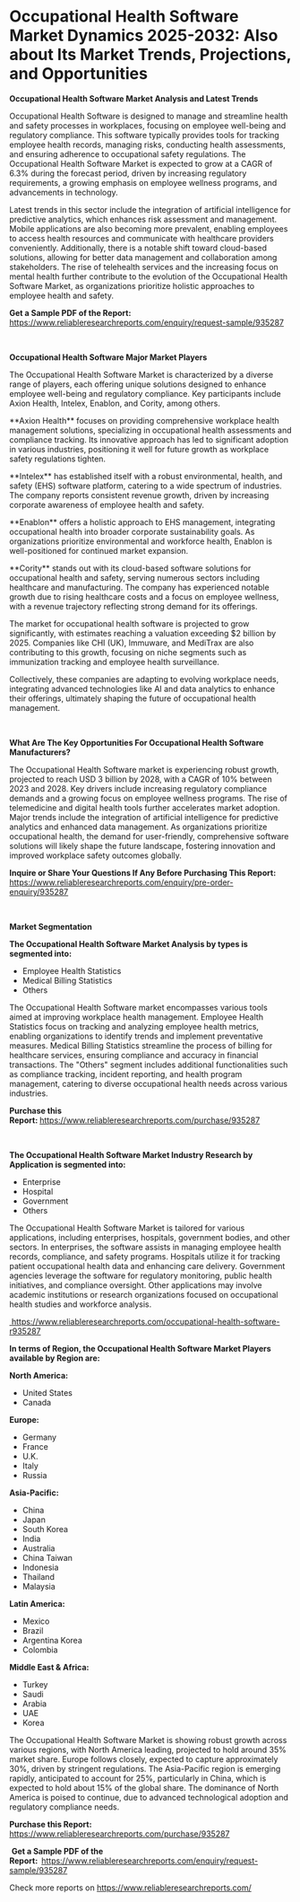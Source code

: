 <p><h1>Occupational Health Software Market Dynamics 2025-2032: Also about Its Market Trends, Projections, and Opportunities</h1></p><p><strong>Occupational Health Software Market Analysis and Latest Trends</strong></p>
<p><p>Occupational Health Software is designed to manage and streamline health and safety processes in workplaces, focusing on employee well-being and regulatory compliance. This software typically provides tools for tracking employee health records, managing risks, conducting health assessments, and ensuring adherence to occupational safety regulations. The Occupational Health Software Market is expected to grow at a CAGR of 6.3% during the forecast period, driven by increasing regulatory requirements, a growing emphasis on employee wellness programs, and advancements in technology.</p><p>Latest trends in this sector include the integration of artificial intelligence for predictive analytics, which enhances risk assessment and management. Mobile applications are also becoming more prevalent, enabling employees to access health resources and communicate with healthcare providers conveniently. Additionally, there is a notable shift toward cloud-based solutions, allowing for better data management and collaboration among stakeholders. The rise of telehealth services and the increasing focus on mental health further contribute to the evolution of the Occupational Health Software Market, as organizations prioritize holistic approaches to employee health and safety.</p></p>
<p><strong>Get a Sample PDF of the Report:&nbsp;</strong> <a href="https://www.reliableresearchreports.com/enquiry/request-sample/935287?utm_campaign=2657&utm_medium=2&utm_source=Github&utm_content=ia&utm_term=07032025&utm_id=occupational-health-software">https://www.reliableresearchreports.com/enquiry/request-sample/935287</a></p>
<p>&nbsp;</p>
<p><strong>Occupational Health Software Major Market Players</strong></p>
<p><p>The Occupational Health Software Market is characterized by a diverse range of players, each offering unique solutions designed to enhance employee well-being and regulatory compliance. Key participants include Axion Health, Intelex, Enablon, and Cority, among others.</p><p>**Axion Health** focuses on providing comprehensive workplace health management solutions, specializing in occupational health assessments and compliance tracking. Its innovative approach has led to significant adoption in various industries, positioning it well for future growth as workplace safety regulations tighten.</p><p>**Intelex** has established itself with a robust environmental, health, and safety (EHS) software platform, catering to a wide spectrum of industries. The company reports consistent revenue growth, driven by increasing corporate awareness of employee health and safety.</p><p>**Enablon** offers a holistic approach to EHS management, integrating occupational health into broader corporate sustainability goals. As organizations prioritize environmental and workforce health, Enablon is well-positioned for continued market expansion.</p><p>**Cority** stands out with its cloud-based software solutions for occupational health and safety, serving numerous sectors including healthcare and manufacturing. The company has experienced notable growth due to rising healthcare costs and a focus on employee wellness, with a revenue trajectory reflecting strong demand for its offerings.</p><p>The market for occupational health software is projected to grow significantly, with estimates reaching a valuation exceeding $2 billion by 2025. Companies like CHI (UK), Immuware, and MediTrax are also contributing to this growth, focusing on niche segments such as immunization tracking and employee health surveillance.</p><p>Collectively, these companies are adapting to evolving workplace needs, integrating advanced technologies like AI and data analytics to enhance their offerings, ultimately shaping the future of occupational health management.</p></p>
<p>&nbsp;</p>
<p><strong>What Are The Key Opportunities For Occupational Health Software Manufacturers?</strong></p>
<p><p>The Occupational Health Software market is experiencing robust growth, projected to reach USD 3 billion by 2028, with a CAGR of 10% between 2023 and 2028. Key drivers include increasing regulatory compliance demands and a growing focus on employee wellness programs. The rise of telemedicine and digital health tools further accelerates market adoption. Major trends include the integration of artificial intelligence for predictive analytics and enhanced data management. As organizations prioritize occupational health, the demand for user-friendly, comprehensive software solutions will likely shape the future landscape, fostering innovation and improved workplace safety outcomes globally.</p></p>
<p><strong>Inquire or Share Your Questions If Any Before Purchasing This Report:</strong> <a href="https://www.reliableresearchreports.com/enquiry/pre-order-enquiry/935287?utm_campaign=2657&utm_medium=2&utm_source=Github&utm_content=ia&utm_term=07032025&utm_id=occupational-health-software">https://www.reliableresearchreports.com/enquiry/pre-order-enquiry/935287</a></p>
<p>&nbsp;</p>
<p><strong>Market Segmentation</strong></p>
<p><strong>The Occupational Health Software Market Analysis by types is segmented into:</strong></p>
<p><ul><li>Employee Health Statistics</li><li>Medical Billing Statistics</li><li>Others</li></ul></p>
<p><p>The Occupational Health Software market encompasses various tools aimed at improving workplace health management. Employee Health Statistics focus on tracking and analyzing employee health metrics, enabling organizations to identify trends and implement preventative measures. Medical Billing Statistics streamline the process of billing for healthcare services, ensuring compliance and accuracy in financial transactions. The "Others" segment includes additional functionalities such as compliance tracking, incident reporting, and health program management, catering to diverse occupational health needs across various industries.</p></p>
<p><strong>Purchase this Report:&nbsp;</strong><a href="https://www.reliableresearchreports.com/purchase/935287?utm_campaign=2657&utm_medium=2&utm_source=Github&utm_content=ia&utm_term=07032025&utm_id=occupational-health-software">https://www.reliableresearchreports.com/purchase/935287</a></p>
<p>&nbsp;</p>
<p><strong>The Occupational Health Software Market Industry Research by Application is segmented into:</strong></p>
<p><ul><li>Enterprise</li><li>Hospital</li><li>Government</li><li>Others</li></ul></p>
<p><p>The Occupational Health Software Market is tailored for various applications, including enterprises, hospitals, government bodies, and other sectors. In enterprises, the software assists in managing employee health records, compliance, and safety programs. Hospitals utilize it for tracking patient occupational health data and enhancing care delivery. Government agencies leverage the software for regulatory monitoring, public health initiatives, and compliance oversight. Other applications may involve academic institutions or research organizations focused on occupational health studies and workforce analysis.</p></p>
<p><a href="https://www.reliableresearchreports.com/occupational-health-software-r935287?utm_campaign=2657&utm_medium=2&utm_source=Github&utm_content=ia&utm_term=07032025&utm_id=occupational-health-software">&nbsp;https://www.reliableresearchreports.com/occupational-health-software-r935287</a></p>
<p><strong>In terms of Region, the Occupational Health Software Market Players available by Region are:</strong></p>
<p>
    <p> <strong> North America: </strong>
        <ul>
            <li>United States</li>
            <li>Canada</li>
        </ul>
        </p> 
    <p> <strong> Europe: </strong>
        <ul>
            <li>Germany</li>
            <li>France</li>
            <li>U.K.</li>
            <li>Italy</li>
            <li>Russia</li>
        </ul>
        </p> 
    <p> <strong> Asia-Pacific: </strong>
        <ul>
            <li>China</li>
            <li>Japan</li>
            <li>South Korea</li>
            <li>India</li>
            <li>Australia</li>
            <li>China Taiwan</li>
            <li>Indonesia</li>
            <li>Thailand</li>
            <li>Malaysia</li>
        </ul>
        </p> 
    <p> <strong> Latin America: </strong>
        <ul>
            <li>Mexico</li>
            <li>Brazil</li>
            <li>Argentina Korea</li>
            <li>Colombia</li>
        </ul>
        </p> 
    <p> <strong> Middle East & Africa: </strong>
        <ul>
            <li>Turkey</li>
            <li>Saudi</li>
            <li>Arabia</li>
            <li>UAE</li>
            <li>Korea</li>
        </ul>
    </p>
    </p>
<p><p>The Occupational Health Software Market is showing robust growth across various regions, with North America leading, projected to hold around 35% market share. Europe follows closely, expected to capture approximately 30%, driven by stringent regulations. The Asia-Pacific region is emerging rapidly, anticipated to account for 25%, particularly in China, which is expected to hold about 15% of the global share. The dominance of North America is poised to continue, due to advanced technological adoption and regulatory compliance needs.</p></p>
<p><strong>Purchase this Report: </strong><a href="https://www.reliableresearchreports.com/purchase/935287?utm_campaign=2657&utm_medium=2&utm_source=Github&utm_content=ia&utm_term=07032025&utm_id=occupational-health-software">https://www.reliableresearchreports.com/purchase/935287</a></p>
<p>&nbsp;<strong>Get a Sample PDF of the Report:&nbsp;&nbsp;</strong><a href="https://www.reliableresearchreports.com/enquiry/request-sample/935287?utm_campaign=2657&utm_medium=2&utm_source=Github&utm_content=ia&utm_term=07032025&utm_id=occupational-health-software">https://www.reliableresearchreports.com/enquiry/request-sample/935287</a></p>
<p><strong></strong></p>
<p>Check more reports on <a href="https://www.reliableresearchreports.com/?utm_campaign=2657&utm_medium=2&utm_source=Github&utm_content=ia&utm_term=07032025&utm_id=occupational-health-software">https://www.reliableresearchreports.com/</a></p>